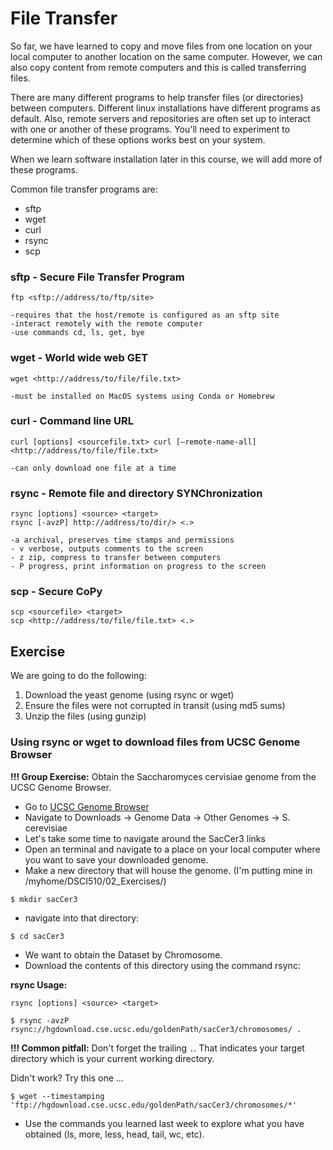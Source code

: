 # File Transfer 

So far, we have learned to copy and move files from one location on your local computer to another location on the same computer. However, we can also copy content from remote computers and this is called transferring files.

There are many different programs to help transfer files (or directories) between computers. Different linux installations have different programs as default. Also, remote servers and repositories are often set up to interact with one or another of these programs. You'll need to experiment to determine which of these options works best on your system.

When we learn software installation later in this course, we will add more of these programs.

Common file transfer programs are:

- sftp
- wget
- curl
- rsync
- scp

### sftp - Secure File Transfer Program

```
ftp <sftp://address/to/ftp/site>

-requires that the host/remote is configured as an sftp site
-interact remotely with the remote computer
-use commands cd, ls, get, bye
```

### wget - World wide web GET

```
wget <http://address/to/file/file.txt>

-must be installed on MacOS systems using Conda or Homebrew
```

### curl - Command line URL

```
curl [options] <sourcefile.txt> curl [–remote-name-all] <http://address/to/file/file.txt>

-can only download one file at a time
```

### rsync - Remote file and directory SYNChronization

```
rsync [options] <source> <target>
rsync [-avzP] http://address/to/dir/> <.>

-a archival, preserves time stamps and permissions
- v verbose, outputs comments to the screen
- z zip, compress to transfer between computers
- P progress, print information on progress to the screen
```

### scp - Secure CoPy

```
scp <sourcefile> <target>
scp <http://address/to/file/file.txt> <.>
```

## Exercise 

We are going to do the following:

1. Download the yeast genome (using rsync or wget)
2. Ensure the files were not corrupted in transit (using md5 sums)
3. Unzip the files (using gunzip)

### Using rsync or wget to download files from UCSC Genome Browser

**!!! Group Exercise:** Obtain the Saccharomyces cervisiae genome from the UCSC Genome Browser.

- Go to [UCSC Genome Browser](https://genome.ucsc.edu/)
- Navigate to Downloads → Genome Data → Other Genomes → S. cerevisiae
- Let's take some time to navigate around the SacCer3 links
- Open an terminal and navigate to a place on your local computer where you want to save your downloaded genome.
- Make a new directory that will house the genome. (I'm putting mine in /myhome/DSCI510/02_Exercises/)

```
$ mkdir sacCer3
```

- navigate into that directory:

```
$ cd sacCer3
```

- We want to obtain the Dataset by Chromosome.
- Download the contents of this directory using the command rsync:

**rsync Usage:**

`rsync [options] <source> <target>`

```
$ rsync -avzP rsync://hgdownload.cse.ucsc.edu/goldenPath/sacCer3/chromosomes/ .
```

**!!! Common pitfall:** Don't forget the trailing `.`. That indicates your target directory which is your current working directory.

Didn't work? Try this one …

```
$ wget --timestamping 'ftp://hgdownload.cse.ucsc.edu/goldenPath/sacCer3/chromosomes/*'
```

- Use the commands you learned last week to explore what you have obtained (ls, more, less, head, tail, wc, etc).





